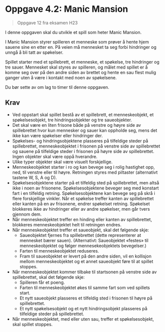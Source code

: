 # Oppgave 4.2: Manic Mansion

> Oppgave 12 fra eksamen H23

I denne oppgaven skal du utvikle et spill som heter Manic Mansion.

I Manic Mansion styrer spilleren et menneske som prøver å hente hjem sauene sine en etter en.
På veien må mennesket ta seg forbi hindringer og unngå å bli tatt av spøkelser.

Spillet starter med et spillebrett, et menneske, et spøkelse, tre hindringer og tre sauer.
Mennesket skal styres av spilleren, og målet med spillet er å komme seg over på den andre siden av brettet og hente en sau flest mulig ganger uten å være i kontakt med noen av spøkelsene.

Du bør sette av om lag to timer til denne oppgaven.

## Krav

- Ved oppstart skal spillet bestå av et spillebrett, et menneskeobjekt, et spøkelsesobjekt, tre hindringsobjekter og tre saueobjekter.
- Det skal være en liten frisone både på venstre og høyre side av spillebrettet hvor kun mennesker og sauer kan oppholde seg, mens det ikke kan være spøkelser eller hindringer der.
- Spøkelses- og hindringsobjektene plasseres på tilfeldige steder på spillebrettet, menneskeobjektet i frisonen på venstre side av spillebrettet og sauene på tilfeldige steder i frisonen på høyre side av spillebrettet. Ingen objekter skal være oppå hverandre.
- Ulike typer objekter skal være visuelt forskjellige.
- Menneskeobjektet starter i ro og kan bevege seg i rolig hastighet opp, ned, til venstre eller til høyre. Retningen styres med piltaster (alternativt tastene W, S, A og D).
- Spøkelsesobjektene starter på et tilfeldig sted på spillebrettet, men altså ikke i noen av frisonene. Spøkelsesobjektene beveger seg med konstart fart i en tilfeldig retning. Spøkelsesobjektene kan bevege seg på skrå i flere forskjellige vinkler. Når et spøkelse treffer kanten av spillebrettet eller kanten på en av frisonene, endrer spøkelset retning. Spøkelset blokkeres ikke av hindringer eller av andre spøkelser, men går tvers gjennom dem.
- Når menneskeobjektet treffer en hinding eller kanten av spillebrettet, blokkeres menneskeobjektet helt til retningen endres.
- Når menneskeobjektet treffer et saueobjekt, skal det følgende skje:
  - Saueobjektet fjernes fra spillebrettet (dette representerer at mennesket bærer sauen). (Alternativt: Saueobjektet «festes» til menneskeobjektet og følger mennesekeobjektets bevegelser.)
  - Farten til menneskeobjektet reduseres.
  - Fram til saueobjektet er levert på den andre siden, vil en kollisjon mellom menneskeobjektet og et annet saueobjekt føre til at spillet stoppes.
- Når menneskeobjektet kommer tilbake til startsonen på venstre side av spillebrettet, skal det følgende skje:
  - Spilleren får et poeng.
  - Farten til menneskeobjektet økes til samme fart som ved spillets start.
  - Et nytt saueobjekt plasseres et tilfeldig sted i frisonen til høyre på spillebrettet.
  - Et nytt spøkelsesobjekt og et nytt hindringsobjekt plasseres på tilfeldige steder på spillebrettet.
- Når menneskeobjektet, med eller uten sau, treffer et spøkelsesobjekt, skal spillet stoppes.
